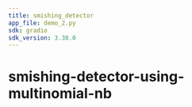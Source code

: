 ```yaml
---
title: smishing_detector
app_file: demo_2.py
sdk: gradio
sdk_version: 3.38.0
---
```

# smishing-detector-using-multinomial-nb
